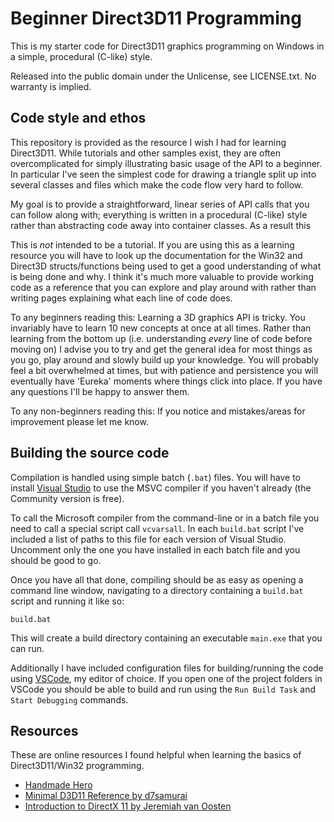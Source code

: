 # Beginner Direct3D11 Programming

This is my starter code for Direct3D11 graphics programming on Windows in a simple, procedural (C-like) style.

Released into the public domain under the Unlicense, see LICENSE.txt. No warranty is implied.

## Code style and ethos

This repository is provided as the resource I wish I had for learning Direct3D11. While tutorials and other samples exist, they are often overcomplicated for simply illustrating basic usage of the API to a beginner. In particular I've seen the simplest code for drawing a triangle split up into several classes and files which make the code flow very hard to follow.

My goal is to provide a straightforward, linear series of API calls that you can follow along with; everything is written in a procedural (C-like) style rather than abstracting code away into container classes. As a result this 

This is *not* intended to be a tutorial. If you are using this as a learning resource you will have to look up the documentation for the Win32 and Direct3D structs/functions being used to get a good understanding of what is being done and why. I think it's much more valuable to provide working code as a reference that you can explore and play around with rather than writing pages explaining what each line of code does. 

To any beginners reading this: Learning a 3D graphics API is tricky. You invariably have to learn 10 new concepts at once at all times. Rather than learning from the bottom up (i.e. understanding *every* line of code before moving on) I advise you to try and get the general idea for most things as you go, play around and slowly build up your knowledge. You will probably feel a bit overwhelmed at times, but with patience and persistence you will eventually have 'Eureka' moments where things click into place. If you have any questions I'll be happy to answer them.

To any non-beginners reading this: If you notice and mistakes/areas for improvement please let me know.

## Building the source code

Compilation is handled using simple batch (`.bat`) files. You will have to install [Visual Studio](https://visualstudio.microsoft.com/) to use the MSVC compiler if you haven't already (the Community version is free).

To call the Microsoft compiler from the command-line or in a batch file you need to call a special script call `vcvarsall`. In each `build.bat` script I've included a list of paths to this file for each version of Visual Studio. Uncomment only the one you have installed in each batch file and you should be good to go.

Once you have all that done, compiling should be as easy as opening a command line window, navigating to a directory containing a `build.bat` script and running it like so:

```
build.bat
```

This will create a build directory containing an executable `main.exe` that you can run.

Additionally I have included configuration files for building/running the code using [VSCode](https://code.visualstudio.com/), my editor of choice. If you open one of the project folders in VSCode you should be able to build and run using the `Run Build Task` and `Start Debugging` commands.

## Resources
These are online resources I found helpful when learning the basics of Direct3D11/Win32 programming.

* [Handmade Hero](http://www.handmadehero.org)
* [Minimal D3D11 Reference by d7samurai](https://gist.github.com/d7samurai/261c69490cce0620d0bfc93003cd1052)
* [Introduction to DirectX 11 by Jeremiah van Oosten](https://www.3dgep.com/introduction-to-directx-11/)
